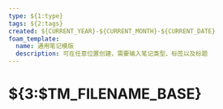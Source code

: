 ```yaml
---
type: ${1:type}
tags: ${2:tags}
created: ${CURRENT_YEAR}-${CURRENT_MONTH}-${CURRENT_DATE}
foam_template:
  name: 通用笔记模版
  description: 可在任意位置创建，需要输入笔记类型、标签以及标题
---
```


# ${3:$TM_FILENAME_BASE}

